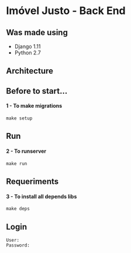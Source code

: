 # Imóvel Justo - Back End

## Was made using
  * Django 1.11
  * Python 2.7

## Architecture


## Before to start...
#### 1 - To make migrations
```
make setup
```

## Run
#### 2 - To runserver
```
make run 
```

## Requeriments
#### 3 - To install all depends libs
```
make deps
```

## Login

```
User: 
Password: 
```
